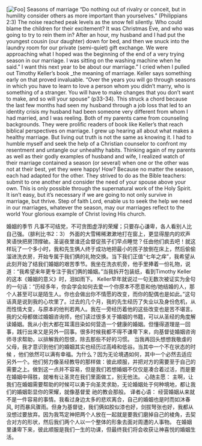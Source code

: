 [![Foo](https://drive.google.com/uc?id=0B0fmW_TsoVUOWUhpU1htRU4wbzQ)]
Seasons of marriage
“Do nothing out of rivalry or conceit, but in humility consider others as more important than yourselves.” (Philippians 2:3)
The noise reached peak levels as the snow fell silently. Who could blame the children for their excitement? It was Christmas Eve, and who was going to try to rein them in? After an hour, my husband and I had put the youngest cousin (our daughter) down for bed, and then we snuck into the laundry room for our private (semi-quiet) gift exchange. We were approaching what I hoped was the beginning of the end of a very trying season in our marriage. I was sitting on the washing machine when he said.” I want this next year to be about our marriage.”  I cried when I pulled out Timothy Keller’s book _the meaning of marriage.
Keller says something early on that proved invaluable. “Over the years you will go through seasons in which you have to learn to love a person whom you didn’t marry, who is something of a stranger. You will have to make changes that you don’t want to make, and so will your spouse” (p33-34). This struck a chord because the last few months had seen my husband through a job loss that led to an identity crisis my husband had been someone very different from whom I had married, and I was reeling.
Both of my parents came from counseling backgrounds. They were prolific readers of book like Keller’s that reach biblical perspectives on marriage. I grew up hearing all about what makes a healthy marriage. But living out truth is not the same as knowing it. I had to humble myself and seek the help of a Christian counselor to confront my resentment and untangle our unhealthy habits.
Thinking again of my parents as well as their godly examples of husband and wife, I realized watch of their marriage contained a season (or several) when one or the other was not at their best, yet they were happy! How? Because no matter the season, each had adapted for the other. They strived to do as the Bible teachers: submit to one another and consider the need of your spouse above your own. This is only possible through the supernatural work of the Holy Spirit. It isn’t easy, but it’s necessary if we are going to not only survive in marriage, but thrive. 
Step of faith
Lord, enable us to seek the help we need in our marriages, whatever the season, may our marriages reflect to the world Your glorious example of Christ loving His church.

婚姻的季节
凡事不可结党，不可贪图虚浮的荣耀；只要存心谦卑，各人看别人比自己强。（腓利比书2：3）
外面的大雪稀稀漱漱地打在窗上，更显得屋内的欢声笑语快把房顶撑破。圣诞夜里谁还会督促孩子们早点睡觉？任由他们疯去吧！就这样玩了一个多小时，我和先生俩人终于成功地把最小的孩子放倒在床上，然后偷偷溜进洗衣房，开始专属于我们俩的礼物交换。当下我们正值“七年之痒”，我希望从此刻开始了结我们婚姻的艰苦季节。我坐在洗衣机旁，他手里捧着一份礼物，说道：“我希望来年更专注于我们俩的婚姻。”当我拆开包装纸，看到Timothy Keller的这本《婚姻的意义》时，泪如雨下。
Keller早年就说过一句无数次被证实为金句的一句话：“历经多年，你会学会如何去爱一个你原本不愿意和他/她结婚的人，那个人甚至可以是陌生人。你也会做出你不情愿的改变，而你的配偶也是如此。”这句话真是说到我的心坎里了。过去的几个月，我的先生经历了失业以及身份危机，从而性情大变，与原本的他判若两人。我在一旁经历着他的这些改变也是苦不堪言。
我的父母都做过婚姻咨询师，他们读过很多关于婚姻的书籍，可以从圣经的角度解读婚姻。我从小到大都在耳濡目染如何营造一个健康的婚姻。但懂得道理是一回事，践行出来又是另外一回事。很多时候我都不得不谦卑下来，向基督徒婚姻咨询师寻求帮助，以排解我的怨恨，除去那些不好的习惯。
当我再回头想想我敬虔的父母，我才意识到他们的婚姻其实也经历过高峰和低谷。当其中一个不在状态的时候 ，他们依然可以满有幸福。为什么？因为无论境遇如何，其中一个必然去适应另外一个。他们努力像圣经教导的那样做：彼此顺服，并把对方的需要至于自己的需要之上。做到这一点并不容易，但是我们若想婚姻不仅仅是凑合着过活，而是要在婚姻中得胜，就唯有让圣灵在我们里面做工，别无他法。
心随主愿：
主啊，让我们在婚姻需要帮助的时候可以勇于向圣灵求助，无论婚姻处于何种境地，都让我们的婚姻彰显你的荣耀，就像基督爱 祂的教会那般。
译者心语：
经营婚姻从来就不是一件容易的事情。我看过身边太多的悲欢离合，自己的婚姻也是时而如沐春风, 时而暴风骤雨。但身为基督徒，我们俩如胶似漆也好，剑拔弩张也好，我都从没想过要放弃。因为我笃定神把两个人放在一起就是要我们磨掉自己的棱角，去契合对方的形状，然后我们两个人以一个整体的形象去面对周遭的人事物。
在婚姻里谦卑下来，彼此顺服是我们一生的功课，但最终我们将会收获让神喜悦的婚姻生活。
